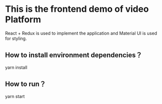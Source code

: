 # This is the frontend demo of video Platform
React + Redux is used to implement the application and Material UI is used for styling.


## How to install environment dependencies？
yarn install
## How to run？
yarn start
